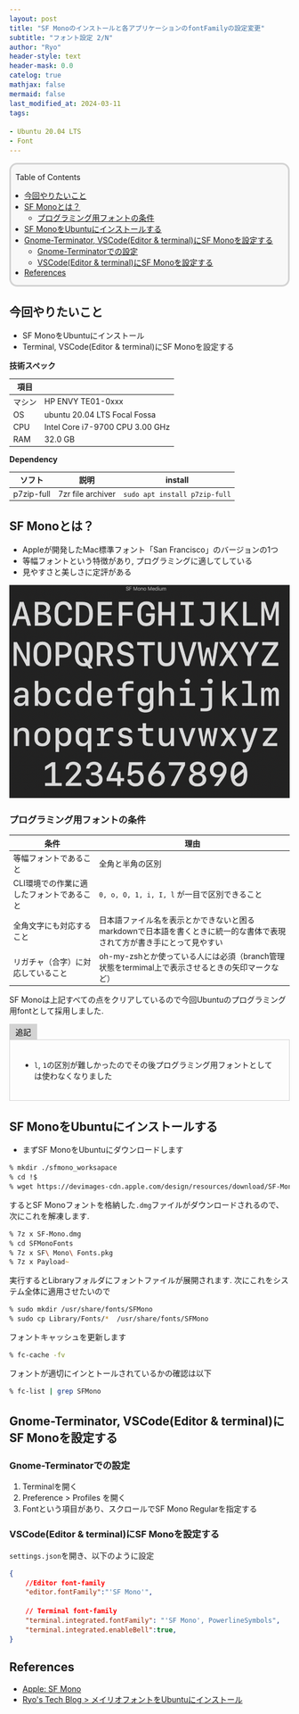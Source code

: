 ```yaml
---
layout: post
title: "SF Monoのインストールと各アプリケーションのfontFamilyの設定変更"
subtitle: "フォント設定 2/N"
author: "Ryo"
header-style: text
header-mask: 0.0
catelog: true
mathjax: false
mermaid: false
last_modified_at: 2024-03-11
tags:

- Ubuntu 20.04 LTS
- Font
---
```


<div style='border-radius: 1em; border-style:solid; border-color:#D3D3D3; background-color:#F8F8F8'>

<p class="h4">&nbsp;&nbsp;Table of Contents</p>

<!-- START doctoc generated TOC please keep comment here to allow auto update -->
<!-- DON'T EDIT THIS SECTION, INSTEAD RE-RUN doctoc TO UPDATE -->

- [今回やりたいこと](#%E4%BB%8A%E5%9B%9E%E3%82%84%E3%82%8A%E3%81%9F%E3%81%84%E3%81%93%E3%81%A8)
- [SF Monoとは？](#sf-mono%E3%81%A8%E3%81%AF)
  - [プログラミング用フォントの条件](#%E3%83%97%E3%83%AD%E3%82%B0%E3%83%A9%E3%83%9F%E3%83%B3%E3%82%B0%E7%94%A8%E3%83%95%E3%82%A9%E3%83%B3%E3%83%88%E3%81%AE%E6%9D%A1%E4%BB%B6)
- [SF MonoをUbuntuにインストールする](#sf-mono%E3%82%92ubuntu%E3%81%AB%E3%82%A4%E3%83%B3%E3%82%B9%E3%83%88%E3%83%BC%E3%83%AB%E3%81%99%E3%82%8B)
- [Gnome-Terminator, VSCode(Editor & terminal)にSF Monoを設定する](#gnome-terminator-vscodeeditor--terminal%E3%81%ABsf-mono%E3%82%92%E8%A8%AD%E5%AE%9A%E3%81%99%E3%82%8B)
  - [Gnome-Terminatorでの設定](#gnome-terminator%E3%81%A7%E3%81%AE%E8%A8%AD%E5%AE%9A)
  - [VSCode(Editor & terminal)にSF Monoを設定する](#vscodeeditor--terminal%E3%81%ABsf-mono%E3%82%92%E8%A8%AD%E5%AE%9A%E3%81%99%E3%82%8B)
- [References](#references)

<!-- END doctoc generated TOC please keep comment here to allow auto update -->


</div>

## 今回やりたいこと

- SF MonoをUbuntuにインストール
- Terminal, VSCode(Editor & terminal)にSF Monoを設定する

**技術スペック**

|項目||
|---|---| 	 
|マシン| 	HP ENVY TE01-0xxx|
|OS |	ubuntu 20.04 LTS Focal Fossa|
|CPU| 	Intel Core i7-9700 CPU 3.00 GHz|
|RAM| 	32.0 GB|

**Dependency**

|ソフト|説明|install|
|---|---|---|
|p7zip-full|7zr file archiver|`sudo apt install p7zip-full`|


## SF Monoとは？

- Appleが開発したMac標準フォント「San Francisco」のバージョンの1つ
- 等幅フォントという特徴があり, プログラミングに適してしている
- 見やすさと美しさに定評がある

<img src="https://github.com/ryonakimageserver/omorikaizuka/blob/master/%E3%83%96%E3%83%AD%E3%82%B0%E7%94%A8/20211207_SFMono_font_example.png?raw=true">

### プログラミング用フォントの条件

|条件|理由|
|---|---|
|等幅フォントであること|全角と半角の区別|
|CLI環境での作業に適したフォントであること|`0, o, O, 1, i, I, l` が一目で区別できること|
|全角文字にも対応すること|日本語ファイル名を表示とかできないと困る<br>markdownで日本語を書くときに統一的な書体で表現されて方が書き手にとって見やすい|
|リガチャ（合字）に対応していること|oh-my-zshとか使っている人には必須（branch管理状態をtermimal上で表示させるときの矢印マークなど）|

SF Monoは上記すべての点をクリアしているので今回Ubuntuのプログラミング用fontとして採用しました.

<div style="display: inline-block; background: #D3D3D3;; border: 1px solid #D3D3D3; padding: 3px 10px;color:black"><span >追記</span>
</div>

<div style="border: 1px solid #D3D3D3; font-size: 100%; padding: 20px;">

- `l`, `1`の区別が難しかったのでその後プログラミング用フォントとしては使わなくなりました

</div>


## SF MonoをUbuntuにインストールする

- まずSF MonoをUbuntuにダウンロードします

```zsh
% mkdir ./sfmono_worksapace
% cd !$
% wget https://devimages-cdn.apple.com/design/resources/download/SF-Mono.dmg
```

するとSF Monoフォントを格納した`.dmg`ファイルがダウンロードされるので、次にこれを解凍します.

```zsh
% 7z x SF-Mono.dmg
% cd SFMonoFonts
% 7z x SF\ Mono\ Fonts.pkg
% 7z x Payload~
```

実行するとLibraryフォルダにフォントファイルが展開されます.
次にこれをシステム全体に適用させたいので

```zsh
% sudo mkdir /usr/share/fonts/SFMono
% sudo cp Library/Fonts/*  /usr/share/fonts/SFMono 
```

フォントキャッシュを更新します

```zsh
% fc-cache -fv
```

フォントが適切にインとトールされているかの確認は以下

```zsh
% fc-list | grep SFMono
```

## Gnome-Terminator, VSCode(Editor & terminal)にSF Monoを設定する

### Gnome-Terminatorでの設定

1. Terminalを開く
2. Preference > Profiles を開く
3. Fontという項目があり、スクロールでSF Mono Regularを指定する

### VSCode(Editor & terminal)にSF Monoを設定する

`settings.json`を開き、以下のように設定

```json
{
    //Editor font-family
    "editor.fontFamily":"'SF Mono'",

    // Terminal font-family
    "terminal.integrated.fontFamily": "'SF Mono', PowerlineSymbols",
    "terminal.integrated.enableBell":true,
}
```

References
----------
- [Apple: SF Mono](https://devimages-cdn.apple.com/design/resources/download/SF-Mono.dmg)
- [Ryo's Tech Blog > メイリオフォントをUbuntuにインストール](https://ryonakagami.github.io/2021/04/24/ubuntu-fonts-meiryo-setting/)